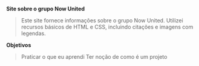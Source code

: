 **Site sobre o grupo Now United**
> Este site fornece informações sobre o grupo Now United. Utilizei recursos básicos de HTML e CSS, incluindo citações e imagens com legendas.


**Objetivos**
> Praticar o que eu aprendi
> Ter noção de como é um projeto
